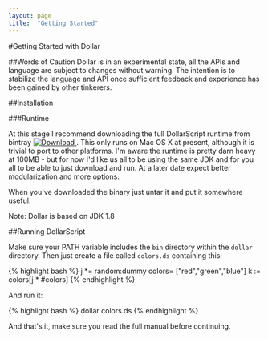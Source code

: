 ```yaml
---
layout: page
title:  "Getting Started"
---
```


#Getting Started with Dollar

##Words of Caution
Dollar is in an experimental state, all the APIs and language are subject to changes without warning. The intention is to stabilize the language and API once sufficient feedback and experience has been gained by other tinkerers.

##Installation

###Runtime

At this stage I recommend downloading the full DollarScript runtime from bintray [ ![Download](https://api.bintray.com/packages/neilellis/dollar/dollarscript/images/download.svg) ](https://bintray.com/neilellis/dollar/dollarscript/_latestVersion). This only runs on Mac OS X at present, although it is trivial to port to other platforms. I'm aware the runtime is pretty darn heavy at 100MB - but for now I'd like us all to be using the same JDK and for you all to be able to just download and run. At a later date expect better modularization and more options.

When you've downloaded the binary just untar it and put it somewhere useful.

Note: Dollar is based on JDK 1.8

##Running DollarScript

Make sure your PATH variable includes the `bin` directory within the `dollar` directory. Then just create a file called `colors.ds` containing this:

{% highlight bash %}
j *= random:dummy
colors= ["red","green","blue"]
k := colors[j * #colors]
{% endhighlight %}

And run it:

{% highlight bash %}
dollar colors.ds
{% endhighlight %}

And that's it, make sure you read the full manual before continuing.

